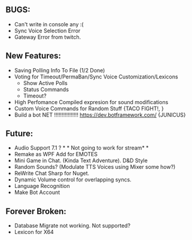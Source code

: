 ﻿## BUGS:
* Can't write in console any :(
* Sync Voice Selection Error
* Gateway Error from twitch.

## New Features:
* Saving Polling Info To File (1/2 Done)
* Voting for Timeout/PermaBan/Sync Voice Customization/Lexicons
	* Show Active Polls
	* Status Commands
	* Timeout?
* High Perfomance Compiled expresion for sound modifications
* Custom Voice Commands for Random Stuff {TACO FIGHT!, }
* Build a bot NET !!!!!!!!!!!!!!!! https://dev.botframework.com/ {JUNICUS}


## Future:
* Audio Support 7.1 ? * * Not going to work for stream* * 
* Remake as WPF Add for EMOTES
* Mini Game in Chat. (Kinda Text Adventure). D&D Style
* Random Sounds? (Modulate TTS Voices using Mixer some how?)
* ReWrite Chat Sharp for Nuget.
* Dynamic Volume control for overlapping syncs.
* Language Recognition
* Make Bot Account


## Forever Broken:
*  Database Migrate not working. Not supported?
*  Lexicon for X64

